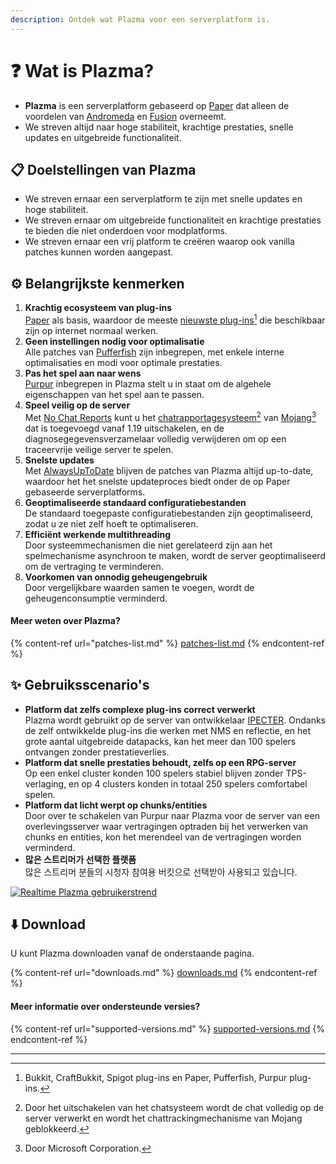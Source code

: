 ```yaml
---
description: Ontdek wat Plazma voor een serverplatform is.
---
```


# ❓ Wat is Plazma?

- **Plazma** is een serverplatform gebaseerd op [Paper](https://github.com/PaperMC/Paper) dat alleen de voordelen van [Andromeda](https://github.com/EarendelArchived/Andromeda) en [Fusion](https://github.com/RuinedTechnologyUnify/Fusion) overneemt.
- We streven altijd naar hoge stabiliteit, krachtige prestaties, snelle updates en uitgebreide functionaliteit.

## 📋 Doelstellingen van Plazma <a href="#id-1" id="id-1"></a>

- We streven ernaar een serverplatform te zijn met snelle updates en hoge stabiliteit.
- We streven ernaar om uitgebreide functionaliteit en krachtige prestaties te bieden die niet onderdoen voor modplatforms.
- We streven ernaar een vrij platform te creëren waarop ook vanilla patches kunnen worden aangepast.

## ⚙️ Belangrijkste kenmerken <a href="#id-2" id="id-2"></a>

1. **Krachtig ecosysteem van plug-ins**\
   [Paper](https://github.com/PaperMC/Paper) als basis, waardoor de meeste [nieuwste plug-ins](#user-content-fn-1)[^1] die beschikbaar zijn op internet normaal werken.
2. **Geen instellingen nodig voor optimalisatie**\
   Alle patches van [Pufferfish](https://github.com/pufferfish-gg/Pufferfish) zijn inbegrepen, met enkele interne optimalisaties en modi voor optimale prestaties.
3. **Pas het spel aan naar wens**\
   [Purpur](https://github.com/PurpurMC/Purpur) inbegrepen in Plazma stelt u in staat om de algehele eigenschappen van het spel aan te passen.
4. **Speel veilig op de server**\
   Met [No Chat Reports](https://github.com/Aizistral-Studios/No-Chat-Reports) kunt u het [chatrapportagesysteem](#user-content-fn-3)[^3] van [Mojang](#user-content-fn-2)[^2] dat is toegevoegd vanaf 1.19 uitschakelen, en de diagnosegegevensverzamelaar volledig verwijderen om op een traceervrije veilige server te spelen.
5. **Snelste updates**\
   Met [AlwaysUpToDate](https://github.com/PlazmaMC/AlwaysUpToDate) blijven de patches van Plazma altijd up-to-date, waardoor het het snelste updateproces biedt onder de op Paper gebaseerde serverplatforms.
6. **Geoptimaliseerde standaard configuratiebestanden**\
   De standaard toegepaste configuratiebestanden zijn geoptimaliseerd, zodat u ze niet zelf hoeft te optimaliseren.
7. **Efficiënt werkende multithreading**\
   Door systeemmechanismen die niet gerelateerd zijn aan het spelmechanisme asynchroon te maken, wordt de server geoptimaliseerd om de vertraging te verminderen.
8. **Voorkomen van onnodig geheugengebruik**\
   Door vergelijkbare waarden samen te voegen, wordt de geheugenconsumptie verminderd.

#### Meer weten over Plazma? <a href="#etc-1" id="etc-1"></a>

{% content-ref url="patches-list.md" %}
[patches-list.md](patches-list.md)
{% endcontent-ref %}

## ✨ Gebruiksscenario's <a href="#id-3" id="id-3"></a>

- **Platform dat zelfs complexe plug-ins correct verwerkt**\
  Plazma wordt gebruikt op de server van ontwikkelaar [IPECTER](https://github.com/IPECTER). Ondanks de zelf ontwikkelde plug-ins die werken met NMS en reflectie, en het grote aantal uitgebreide datapacks, kan het meer dan 100 spelers ontvangen zonder prestatieverlies.
- **Platform dat snelle prestaties behoudt, zelfs op een RPG-server**\
  Op een enkel cluster konden 100 spelers stabiel blijven zonder TPS-verlaging, en op 4 clusters konden in totaal 250 spelers comfortabel spelen.
- **Platform dat licht werpt op chunks/entities**\
  Door over te schakelen van Purpur naar Plazma voor de server van een overlevingsserver waar vertragingen optraden bij het verwerken van chunks en entities, kon het merendeel van de vertragingen worden verminderd.
- **많은 스트리머가 선택한 플랫폼**\
  많은 스트리머 분들의 시청자 참여용 버킷으로 선택받아 사용되고 있습니다.

<a href="https://bstats.org/plugin/server-implementation/Plazma/18047">
   <img src="https://badge.plazmamc.org/internal/bstats" alt="Realtime Plazma gebruikerstrend">
</a>

## ⬇️ Download

U kunt Plazma downloaden vanaf de onderstaande pagina.

{% content-ref url="downloads.md" %}
[downloads.md](downloads.md)
{% endcontent-ref %}

#### Meer informatie over ondersteunde versies?

{% content-ref url="supported-versions.md" %}
[supported-versions.md](supported-versions.md)
{% endcontent-ref %}

***

[^1]: Bukkit, CraftBukkit, Spigot plug-ins en Paper, Pufferfish, Purpur plug-ins.

[^2]: Door Microsoft Corporation.

[^3]: Door het uitschakelen van het chatsysteem wordt de chat volledig op de server verwerkt en wordt het chattrackingmechanisme van Mojang geblokkeerd.

[^4]: Tijd die nodig is voor het systeemmechanisme om te werken, waarbij het spel tijdelijk wordt onderbroken.
